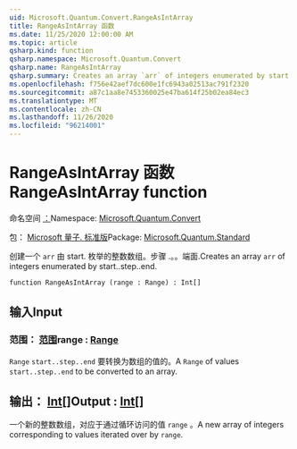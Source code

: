```yaml
---
uid: Microsoft.Quantum.Convert.RangeAsIntArray
title: RangeAsIntArray 函数
ms.date: 11/25/2020 12:00:00 AM
ms.topic: article
qsharp.kind: function
qsharp.namespace: Microsoft.Quantum.Convert
qsharp.name: RangeAsIntArray
qsharp.summary: Creates an array `arr` of integers enumerated by start..step..end.
ms.openlocfilehash: f756e42aef7dc600e1fc6943a02513ac791f2320
ms.sourcegitcommit: a87c1aa8e7453360025e47ba614f25b02ea84ec3
ms.translationtype: MT
ms.contentlocale: zh-CN
ms.lasthandoff: 11/26/2020
ms.locfileid: "96214001"
---
```

# <a name="rangeasintarray-function"></a><span data-ttu-id="40b81-102">RangeAsIntArray 函数</span><span class="sxs-lookup"><span data-stu-id="40b81-102">RangeAsIntArray function</span></span>

<span data-ttu-id="40b81-103">命名空间 [：](xref:Microsoft.Quantum.Convert)</span><span class="sxs-lookup"><span data-stu-id="40b81-103">Namespace: [Microsoft.Quantum.Convert](xref:Microsoft.Quantum.Convert)</span></span>

<span data-ttu-id="40b81-104">包： [Microsoft 量子. 标准版](https://nuget.org/packages/Microsoft.Quantum.Standard)</span><span class="sxs-lookup"><span data-stu-id="40b81-104">Package: [Microsoft.Quantum.Standard](https://nuget.org/packages/Microsoft.Quantum.Standard)</span></span>


<span data-ttu-id="40b81-105">创建一个 `arr` 由 start. 枚举的整数数组。步骤 .。。端面.</span><span class="sxs-lookup"><span data-stu-id="40b81-105">Creates an array `arr` of integers enumerated by start..step..end.</span></span>

```qsharp
function RangeAsIntArray (range : Range) : Int[]
```


## <a name="input"></a><span data-ttu-id="40b81-106">输入</span><span class="sxs-lookup"><span data-stu-id="40b81-106">Input</span></span>

### <a name="range--range"></a><span data-ttu-id="40b81-107">范围： [范围](xref:microsoft.quantum.lang-ref.range)</span><span class="sxs-lookup"><span data-stu-id="40b81-107">range : [Range](xref:microsoft.quantum.lang-ref.range)</span></span>

<span data-ttu-id="40b81-108">`Range` `start..step..end` 要转换为数组的值的。</span><span class="sxs-lookup"><span data-stu-id="40b81-108">A `Range` of values `start..step..end` to be converted to an array.</span></span>



## <a name="output--int"></a><span data-ttu-id="40b81-109">输出： [Int](xref:microsoft.quantum.lang-ref.int)[]</span><span class="sxs-lookup"><span data-stu-id="40b81-109">Output : [Int](xref:microsoft.quantum.lang-ref.int)[]</span></span>

<span data-ttu-id="40b81-110">一个新的整数数组，对应于通过循环访问的值 `range` 。</span><span class="sxs-lookup"><span data-stu-id="40b81-110">A new array of integers corresponding to values iterated over by `range`.</span></span>